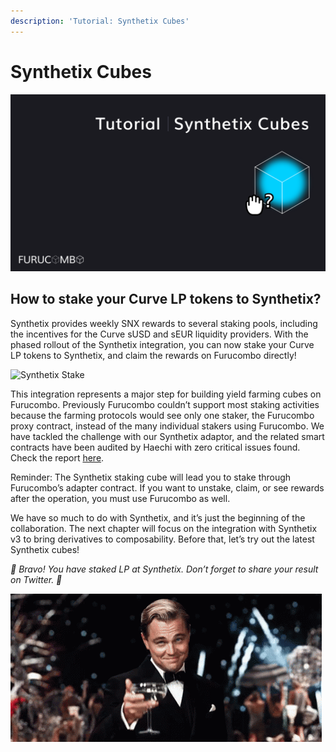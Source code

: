 ```yaml
---
description: 'Tutorial: Synthetix Cubes'
---
```


# Synthetix Cubes

![](../.gitbook/assets/tutorial-synthetix-cubes.png)

## How to stake your Curve LP tokens to Synthetix?

Synthetix provides weekly SNX rewards to several staking pools, including the incentives for the Curve sUSD and sEUR liquidity providers. With the phased rollout of the Synthetix integration, you can now stake your Curve LP tokens to Synthetix, and claim the rewards on Furucombo directly!

![Synthetix Stake](https://miro.medium.com/max/2908/0*kc4ZY-kOiBtHqHQP)

This integration represents a major step for building yield farming cubes on Furucombo. Previously Furucombo couldn’t support most staking activities because the farming protocols would see only one staker, the Furucombo proxy contract, instead of the many individual stakers using Furucombo. We have tackled the challenge with our Synthetix adaptor, and the related smart contracts have been audited by Haechi with zero critical issues found. Check the report [here](%20https://docs.furucombo.app/resources/audit).

Reminder: The Synthetix staking cube will lead you to stake through Furucombo’s adapter contract. If you want to unstake, claim, or see rewards after the operation, you must use Furucombo as well.

We have so much to do with Synthetix, and it’s just the beginning of the collaboration. The next chapter will focus on the integration with Synthetix v3 to bring derivatives to composability. Before that, let’s try out the latest Synthetix cubes!

_🎉 Bravo! You have staked LP at Synthetix. Don’t forget to share your result on Twitter. 🎉_

![](../.gitbook/assets/1_rqjs5y9tpgufzxczib5qbg.gif)

